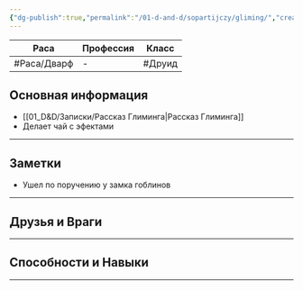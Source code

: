 ```yaml
---
{"dg-publish":true,"permalink":"/01-d-and-d/sopartijczy/gliming/","created":"2024-11-09T09:06:50.053+03:00","updated":"2023-12-26T14:49:53.845+03:00"}
---
```


| **Раса** | **Профессия** | **Класс** |
| ---- | --------- | -------------- |
|#Раса/Дварф|-|#Друид|

## Основная информация

* [[01_D&D/Записки/Рассказ Глиминга\|Рассказ Глиминга]]
* Делает чай с эфектами
---
## Заметки

* Ушел по поручению у замка гоблинов
---
## Друзья и Враги


---
## Способности и Навыки


---
